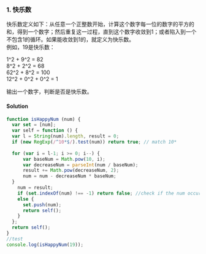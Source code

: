 ### 1. 快乐数

快乐数定义如下：从任意一个正整数开始，计算这个数字每一位的数字的平方的和，得到一个数字；然后重复这一过程，直到这个数字收敛到1；或者陷入到一个不包含1的循环。如果能收敛到1的，就定义为快乐数。  
例如，19是快乐数：

1^2 + 9^2 = 82  
8^2 + 2^2 = 68  
62^2 + 8^2 = 100  
12^2 + 0^2 + 0^2 = 1  

输出一个数字，判断是否是快乐数。  

#### Solution

```javascript
function isHappyNum (num) {
  var set = [num];
  var self = function () {
  var l = String(num).length, result = 0;
  if (new RegExp(/^10*$/).test(num)) return true; // match 10* 
    
  for (var i = l-1; i >= 0; i--) {
      var baseNum = Math.pow(10, i);
      var decreaseNum = parseInt(num / baseNum);
      result += Math.pow(decreaseNum, 2);
      num = num - decreaseNum * baseNum;
  }
    num = result;
    if (set.indexOf(num) !== -1) return false; //check if the num occur in the history
    else {
      set.push(num);
      return self();
    }
  };
  return self();
}
//test
console.log(isHappyNum(19));
```
